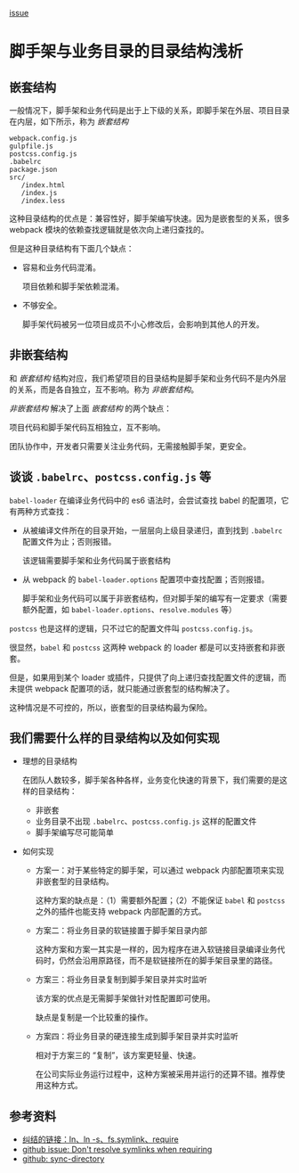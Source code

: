 [issue](https://github.com/hoperyy/front-end-engineering/issues/8)

# 脚手架与业务目录的目录结构浅析

## 嵌套结构

一般情况下，脚手架和业务代码是出于上下级的关系，即脚手架在外层、项目目录在内层，如下所示，称为 *嵌套结构*

```
webpack.config.js
gulpfile.js
postcss.config.js
.babelrc
package.json
src/
   /index.html
   /index.js
   /index.less
```

这种目录结构的优点是：兼容性好，脚手架编写快速。因为是嵌套型的关系，很多 webpack 模块的依赖查找逻辑就是依次向上递归查找的。

但是这种目录结构有下面几个缺点：

+   容易和业务代码混淆。

    项目依赖和脚手架依赖混淆。
    
+   不够安全。

    脚手架代码被另一位项目成员不小心修改后，会影响到其他人的开发。
   
## 非嵌套结构

和 *嵌套结构* 结构对应，我们希望项目的目录结构是脚手架和业务代码不是内外层的关系，而是各自独立，互不影响。称为 *非嵌套结构*。

*非嵌套结构* 解决了上面 *嵌套结构* 的两个缺点：

项目代码和脚手架代码互相独立，互不影响。

团队协作中，开发者只需要关注业务代码，无需接触脚手架，更安全。

## 谈谈 `.babelrc`、`postcss.config.js` 等

`babel-loader` 在编译业务代码中的 es6 语法时，会尝试查找 babel 的配置项，它有两种方式查找：
    
+   从被编译文件所在的目录开始，一层层向上级目录递归，直到找到 `.babelrc` 配置文件为止；否则报错。

    该逻辑需要脚手架和业务代码属于嵌套结构
    
+   从 webpack 的 `babel-loader.options` 配置项中查找配置；否则报错。

    脚手架和业务代码可以属于非嵌套结构，但对脚手架的编写有一定要求（需要额外配置，如 `babel-loader.options`、`resolve.modules` 等）

`postcss` 也是这样的逻辑，只不过它的配置文件叫 `postcss.config.js`。

很显然，`babel` 和 `postcss` 这两种 webpack 的 loader 都是可以支持嵌套和非嵌套。

但是，如果用到某个 loader 或插件，只提供了向上递归查找配置文件的逻辑，而未提供 webpack 配置项的话，就只能通过嵌套型的结构解决了。

这种情况是不可控的，所以，嵌套型的目录结构最为保险。

## 我们需要什么样的目录结构以及如何实现

+   理想的目录结构

    在团队人数较多，脚手架各种各样，业务变化快速的背景下，我们需要的是这样的目录结构：
    
    +   非嵌套
    +   业务目录不出现 `.babelrc`、`postcss.config.js` 这样的配置文件
    +   脚手架编写尽可能简单

+   如何实现

    +   方案一：对于某些特定的脚手架，可以通过 webpack 内部配置项来实现非嵌套型的目录结构。

        这种方案的缺点是：（1）需要额外配置；（2）不能保证 `babel` 和 `postcss` 之外的插件也能支持 webpack 内部配置的方式。
        
    +   方案二：将业务目录的软链接置于脚手架目录内部

        这种方案和方案一其实是一样的，因为程序在进入软链接目录编译业务代码时，仍然会沿用原路径，而不是软链接所在的脚手架目录里的路径。

    +   方案三：将业务目录复制到脚手架目录并实时监听

        该方案的优点是无需脚手架做针对性配置即可使用。
    
        缺点是复制是一个比较重的操作。

    +   方案四：将业务目录的硬连接生成到脚手架目录并实时监听

        相对于方案三的 “复制”，该方案更轻量、快速。
        
        在公司实际业务运行过程中，这种方案被采用并运行的还算不错。推荐使用这种方式。
        
## 参考资料

+   [纠结的链接：ln、ln -s、fs.symlink、require](http://taobaofed.org/blog/2016/07/29/puzzled-by-link/)
+   [github issue: Don't resolve symlinks when requiring](https://github.com/nodejs/node/issues/3402)
+   [github: sync-directory](https://github.com/hoperyy/sync-directory)
    
    
    
    




